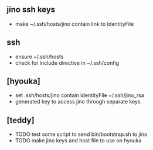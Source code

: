## jino ssh keys
 * make ~/.ssh/hosts/jino contain link to IdentityFile

## ssh
 * ensure ~/.ssh/hosts
 * check for include directive in ~/.ssh/config

## [hyouka]

 * set .ssh/hosts/jino contain IdentityFile ~/.ssh/jino\_rsa
 * generated key to access jino through separate keys

## [teddy]
 * TODO test some script to send bin/bootstrap.sh to jino
 * TODO make jino keys and host file to use on hyouka
